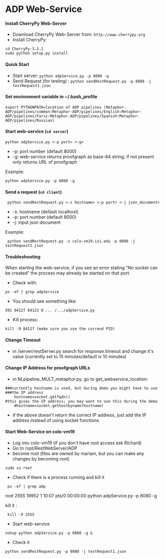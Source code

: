 ADP Web-Service
===============

#### Install CherryPy Web-Server

* Download CherryPy Web-Server from: `http://www.cherrypy.org`
* Install CherryPy:

```
cd CherryPy-3.2.2
sudo python setup.py install
```

#### Quick Start

* Start server: `python adpService.py -p 8080 -g`
* Send Request (for testing) : `python sendRestRequest.py -p 8080 -j testRequest1.json`

#### Set environment variable in ~/.bash_profile
```
export PYTHONPATH=location of ADP pipelines (Metaphor-ADP/pipelines/common:Metaphor-ADP/pipelines/English:Metaphor-ADP/pipelines/Farsi:Metaphor-ADP/pipelines/Spanish:Metaphor-ADP/pipelines/Russian)
```

#### Start web-service (`cd server`)

```
python adpService.py <-p port> <-g> 
```
* -p: port number (default 8000)
* -g: web-service returns proofgraph as base-64 string; if not present only returns URL of proofgraph

Example:
```
python adpService.py -p 8080 -g 
```

#### Send a request (`cd client`)

```
 python sendRestRequest.py <-s hostname> <-p port> <-j json_document>
```
* -s: hostname (default localhost)
* -p: port number (default 8000)
* -j: input json document
 
Example:

```
 python sendRestRequest.py -s colo-vm19.isi.edu -p 8080 -j testRequest1.json
```

#### Troubleshooting

When starting the web-service, if you see an error stating "No socket
can be created" the process may already be started on that port.

* Check with:
```
ps -ef | grep adpService
```
* You should see something like:
```
501 84127 84123 0 ... /.../adpService.py
```
* Kill process:
```
kill -9 84127 (make sure you use the currend PID)
```

#### Change Timeout

* in /server/restServer.py search for response.timeout and change it's value
(currently set to 15 minutes/default is 10 minutes)

#### Change IP Address for proofgraph URLs

* in NLpipeline_MULT_metaphor.py, go to get_webservice_location:
```
###currently hostname is used, but during demo you might have to use
###the IP address
	hostname=socket.getfqdn()
#this gives the IP address; you may want to use this during the demo
	#hostname=socket.gethostbyname(hostname)
```

* if the above doesn't return the correct IP address, just add the IP
address instead of using socket functions

#### Start Web-Service on colo-vm19

* Log into colo-vm19 (if you don't have root access ask Richard)
* Go to /opt/RestWebServer/ADP
* become root (files are owned by mariam, but you can make any changes by becoming root)

```
sudo su root 
```
* Check if there is a process running and kill it
```
 ps -ef | grep adp
```
 root      2555 19952  1 10:07 pts/0    00:00:00 python adpService.py -p 8080 -g

 kill it : 
```
 kill -9 2555
```

* Start web-service
```
nohup python adpService.py -p 8080 -g &
```
* Check it
```
python sendRestRequest.py -p 8080 -j testRequest1.json
```
